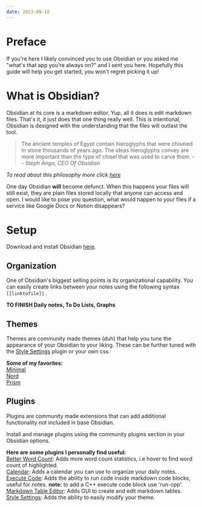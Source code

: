 ```yaml
---
date: 2023-09-18
---
```

# Preface

If you're here I likely convinced you to use Obsidian or you asked me "what's that app you're always on?" and I sent you here. Hopefully this guide will help you get started, you won't regret picking it up!

# What is Obsidian?

Obsidian at its core is a markdown editor. Yup, all it does is edit markdown files. That's it, it just does that one thing really well. This is intentional, Obsidian is designed with the understanding that the files will outlast the tool.

> The ancient temples of Egypt contain hieroglyphs that were chiseled in stone thousands of years ago. The ideas hieroglyphs convey are more important than the type of chisel that was used to carve them.
> *-- Steph Ango, CEO Of Obsidian*

*To read about this philosophy more click [here](https://stephango.com/file-over-app)*

One day Obsidian **will** become defunct. When this happens your files will still exist, they are plain files stored locally that anyone can access and open. I would like to pose you question, what would happen to your files if a service like Google Docs or Notion disappears? 
# Setup
Download and install Obsidian [here](https://obsidian.md/). 

## Organization
One of Obsidian's biggest selling points is its organizational capability. You can easily create links between your notes using the following syntax `[[linktofile]]` . 

**TO FINISH Daily notes, To Do Lists, Graphs**

## Themes
Themes are community made themes (duh) that help you tune the appearance of your Obsidian to your liking. These can be further tuned with the [Style Settings](https://github.com/mgmeyers/obsidian-style-settings) plugin or your own css.

**Some of my favorites:** \
[Minimal](https://github.com/pages-themes/minimal) \
[Nord](https://github.com/insanum/obsidian_nord) \
[Prism](https://github.com/damiankorcz/Prism-Theme) 
## Plugins
Plugins are community made extensions that can add additional functionality not included in base Obsidian. 

Install and manage plugins using the community plugins section in your Obsidian options.

**Here are some plugins I personally find useful:** \
[Better Word Count](https://github.com/lukeleppan/better-word-count): Adds more word count statistics, i.e hover to find word count of highlighted. \
[Calendar](https://github.com/liamcain/obsidian-calendar-plugin): Adds a calendar you can use to organize your daily notes. \
[Execute Code](https://stackoverflow.com/questions/59815504/how-to-run-a-github-repository): Adds the ability to run code inside markdown code blocks, useful for notes. **note:** to add a C++ execute code block use 'run-cpp'. \
[Markdown Table Editor](https://github.com/ganesshkumar/obsidian-table-editor): Adds GUI to create and edit markdown tables. \
[Style Settings](https://github.com/mgmeyers/obsidian-style-settings): Adds the ability to easily modify your theme. 